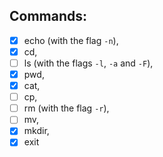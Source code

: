 ## Commands:

- [x] echo (with the flag `-n`),
- [x] cd,
- [ ] ls (with the flags `-l`, `-a` and `-F`),
- [x] pwd,
- [x] cat,
- [ ] cp,
- [ ] rm (with the flag `-r`),
- [ ] mv,
- [x] mkdir,
- [x] exit